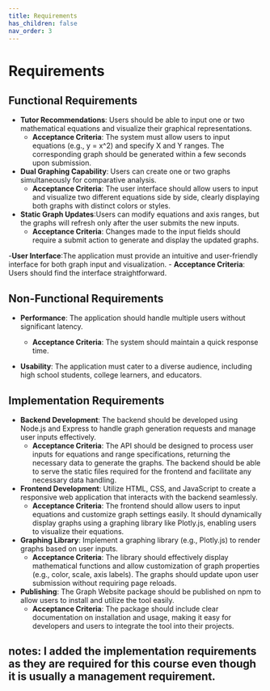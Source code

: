 ```yaml
---
title: Requirements
has_children: false
nav_order: 3
---
```


# Requirements

## Functional Requirements
- **Tutor Recommendations**: Users should be able to input one or two mathematical equations and visualize their graphical representations.
    - **Acceptance Criteria**: The system must allow users to input equations (e.g., y = x^2) and specify X and Y ranges. The corresponding graph should be generated within a few seconds upon submission.
- **Dual Graphing Capability**: Users can create one or two graphs simultaneously for comparative analysis.
    - **Acceptance Criteria**:  The user interface should allow users to input and visualize two different equations side by side, clearly displaying both graphs with distinct colors or styles.
- **Static Graph Updates**:Users can modify equations and axis ranges, but the graphs will refresh only after the user submits the new inputs.
    - **Acceptance Criteria**: Changes made to the input fields should require a submit action to generate and display the updated graphs.

-**User Interface**:The application must provide an intuitive and user-friendly interface for both graph input and visualization.
    - **Acceptance Criteria**:  Users should find the interface straightforward.

## Non-Functional Requirements
- **Performance**: The application should handle multiple users without significant latency.
    - **Acceptance Criteria**: The system should maintain a quick response time.

- **Usability**: The application must cater to a diverse audience, including high school students, college learners, and educators.
    

## Implementation Requirements

- **Backend Development**: The backend should be developed using Node.js and Express to handle graph generation requests and manage user inputs effectively.
    - **Acceptance Criteria**: The API should be designed to process user inputs for equations and range specifications, returning the necessary data to generate the graphs. The backend should be able to serve the static files required for the frontend and facilitate any necessary data handling.
- **Frontend Development**: Utilize HTML, CSS, and JavaScript to create a responsive web application that interacts with the backend seamlessly.
    - **Acceptance Criteria**: The frontend should allow users to input equations and customize graph settings easily. It should dynamically display graphs using a graphing library like Plotly.js, enabling users to visualize their equations.
- **Graphing Library**: Implement a graphing library (e.g., Plotly.js) to render graphs based on user inputs.
    - **Acceptance Criteria**: The library should effectively display mathematical functions and allow customization of graph properties (e.g., color, scale, axis labels). The graphs should update upon user submission without requiring page reloads.
- **Publishing**: The Graph Website package should be published on npm to allow users to install and utilize the tool easily.
    - **Acceptance Criteria**: The package should include clear documentation on installation and usage, making it easy for developers and users to integrate the tool into their projects.

## notes: I added the implementation requirements as they are required for this course even though it is usually a management requirement. 
